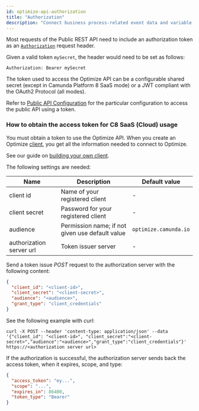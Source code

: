 ```yaml
---
id: optimize-api-authorization
title: "Authorization"
description: "Connect business process-related event data and variable data held in external systems from third-party systems to Optimize, and more."
---
```


Most requests of the Public REST API need to include an authorization token
as an [`Authorization`](https://tools.ietf.org/html/rfc7235#section-4.2) request header.

Given a valid token `mySecret`, the header would need to be set as follows:

```
Authorization: Bearer mySecret
```

The token used to access the Optimize API can be a configurable shared secret (except in Camunda Platform 8 SaaS mode) or a JWT compliant with the OAuth2 Protocol (all modes).

Refer to [Public API Configuration](../../self-managed/optimize-deployment/configuration/system-configuration.md#public-api) for the particular configuration to access the public API using a token.

### How to obtain the access token for C8 SaaS (Cloud) usage

You must obtain a token to use the Optimize API. When you create an Optimize [client](https://docs.camunda.io/docs/guides/setup-client-connection-credentials/), you get all the information needed to connect to Optimize.

See our guide on [building your own client](https://docs.camunda.io/docs/apis-tools/build-your-own-client/).

The following settings are needed:

| Name                     | Description                                     | Default value         |
| ------------------------ | ----------------------------------------------- | --------------------- |
| client id                | Name of your registered client                  | -                     |
| client secret            | Password for your registered client             | -                     |
| audience                 | Permission name; if not given use default value | `optimize.camunda.io` |
| authorization server url | Token issuer server                             | -                     |

Send a token issue _POST_ request to the authorization server with the following content:

```json
{
  "client_id": "<client-id>",
  "client_secret": "<client-secret>",
  "audience": "<audience>",
  "grant_type": "client_credentials"
}
```

See the following example with _curl_:

```shell
curl -X POST --header 'content-type: application/json' --data '{"client_id": "<client-id>", "client_secret":"<client-secret>","audience":"<audience>","grant_type":"client_credentials"}' https://<authorization server url>
```

If the authorization is successful, the authorization server sends back the access token, when it expires, scope, and type:

```json
{
  "access_token": "ey...",
  "scope": "...",
  "expires_in": 86400,
  "token_type": "Bearer"
}
```
